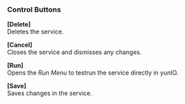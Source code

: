 
### Control Buttons

**[Delete]**<br>
Deletes the service.

**[Cancel]**<br>
Closes the service and dismisses any changes.

**[Run]**<br>
Opens the *Run Menu* to testrun the service directly in yunIO.

**[Save]**<br>
Saves changes in the service.